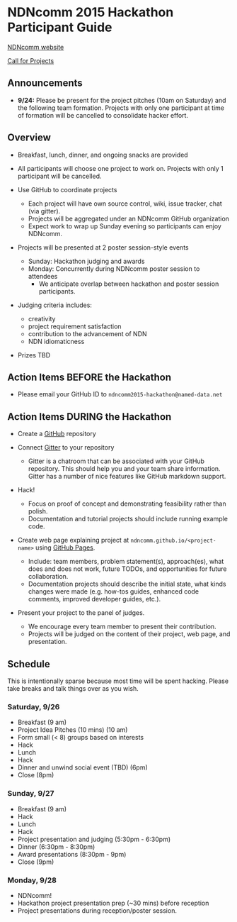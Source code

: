 # NDNcomm 2015 Hackathon Participant Guide

[NDNcomm website](http://www.caida.org/workshops/ndn/1509/)

[Call for Projects](https://docs.google.com/document/d/1zoqb8_IzEirISS5vJqUB2qpBlq8vFXE_T6DLwS1gdyw/edit)

## Announcements

* **9/24:** Please be present for the project pitches (10am on Saturday) and the following team formation. Projects with only one participant at time of formation will be cancelled to consolidate hacker effort.

## Overview

* Breakfast, lunch, dinner, and ongoing snacks are provided

* All participants will choose one project to work on. Projects with only 1 participant will be cancelled.

* Use GitHub to coordinate projects
   * Each project will have own source control, wiki, issue tracker, chat (via gitter).
   *  Projects will be aggregated under an NDNcomm GitHub organization
   * Expect work to wrap up Sunday evening so participants can enjoy NDNcomm.

* Projects will be presented at 2 poster session-style events
   * Sunday: Hackathon judging and awards
   * Monday: Concurrently during NDNcomm poster session to attendees
      * We anticipate overlap between hackathon and poster session participants.


* Judging criteria includes:
  * creativity
  * project requirement satisfaction
  * contribution to the advancement of NDN
  * NDN idiomaticness


*   Prizes TBD

## Action Items BEFORE the Hackathon


* Please email your GitHub ID to `ndncomm2015-hackathon@named-data.net`


## Action Items DURING the Hackathon


* Create a [GitHub](https://www.github.com) repository


* Connect [Gitter](https://www.gitter.im) to your repository
   * Gitter is a chatroom that can be associated with your GitHub repository. This should help you and your team share information. Gitter has a number of nice features like GitHub markdown support.


* Hack!
   * Focus on proof of concept and demonstrating feasibility rather than polish.
   * Documentation and tutorial projects should include running example code.


* Create web page explaining project at `ndncomm.github.io/<project-name>` using [GitHub Pages](https://pages.github.com).
   * Include: team members, problem statement(s), approach(es), what does and does not work, future TODOs, and opportunities for future collaboration.
   * Documentation projects should describe the initial state, what kinds changes were made (e.g. how-tos guides, enhanced code comments, improved developer guides, etc.).


* Present your project to the panel of judges.
   * We encourage every team member to present their contribution.
   * Projects will be judged on the content of their project, web page, and presentation.


## Schedule


This is intentionally sparse because most time will be spent hacking. Please take breaks and talk things over as you wish.


### Saturday, 9/26


* Breakfast (9 am)
* Project Idea Pitches  (10 mins) (10 am)
* Form small (< 8) groups based on interests
* Hack
* Lunch
* Hack
* Dinner and unwind social event (TBD) (6pm)
* Close (8pm)


### Sunday, 9/27


* Breakfast (9 am)
* Hack
* Lunch
* Hack
* Project presentation and judging (5:30pm - 6:30pm)
* Dinner (6:30pm - 8:30pm)
* Award presentations (8:30pm - 9pm)
* Close (9pm)


### Monday, 9/28

* NDNcomm!
* Hackathon project presentation prep (~30 mins) before reception
* Project presentations during reception/poster session.
